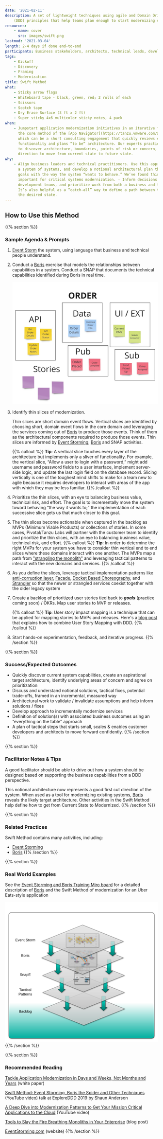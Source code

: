 ```yaml
---
date: '2021-02-11'
description: A set of lightweight techniques using agile and Domain Driven Design
    (DDD) principles that help teams plan enough to start modernizing software systems
resources:
    - name: cover
      src: images/swift.png
lastmod: '2021-03-04'
length: 2-4 days if done end-to-end
participants: Business stakeholders, architects, technical leads, developers
tags:
    - Kickoff
    - Discovery
    - Framing
    - Modernization
title: Swift Method
what:
    - Sticky arrow flags
    - Whiteboard tape - black, green, red; 2 rolls of each
    - Scissors
    - Scotch tape
    - Dry Erase Surface (3 ft x 2 ft)
    - Super sticky 4x6 multicolor sticky notes, 4 pack
when:
    - Jumpstart application modernization initiatives in an iterative fashion. This is
      the core method of the [App Navigator](https://tanzu.vmware.com/application-modernization),
      which can be a short consulting engagement that quickly reviews current business
      functionality and plans “to be” architecture. Our experts practice the Swift method
      to discover architecture, boundaries, points of risk or concern, and then map a
      direction to move from current state to future state.
why:
    - Align business leaders and technical practitioners. Use this approach to break down
      a system of systems, and develop a notional architectural plan that maps future
      goals with the way the system “wants to behave.” We’ve found this to be especially
      important for critical systems modernization. - Inform decisions on how to organize
      development teams, and prioritize work from both a business and technical perspective.
      It’s also helpful as a “catch-all” way to define a path between the status quo and
      the desired state.
---
```


## How to Use this Method

{{% section %}}

### Sample Agenda & Prompts

1. [Event Storm](/practices/event-storming) the system, using language that business and technical people understand.

1. Conduct a [Boris](/practices/boris) exercise that models the relationships between capabilities in a system. Conduct a SNAP that documents the technical capabilities identified during Boris in real time.

    ![SNAP analysis](images/snap.jpg)

1. Identify thin slices of modernization.

    Thin slices are short domain event flows. Vertical slices are identified by choosing short, domain event flows in the core domain and leveraging the services coming out of [Boris](/practices/boris) to produce those events. Think of them as the architectural components required to produce those events. Thin slices are informed by [Event Storming](/practices/event-storming), [Boris](/practices/boris) and SNAP activities.

    {{% callout %}}
    **Tip**: A vertical slice touches every layer of the architecture but implements only a sliver of functionality. For example, the vertical slice, “Allow a user to login with a password,” might add username and password fields to a user interface, implement server-side logic, and update the last login field on the database record. Slicing vertically is one of the toughest mind shifts to make for a team new to agile because it requires developers to interact with areas of the app with which they may be less familiar.
    {{% /callout %}}

1. Prioritize the thin slices, with an eye to balancing business value, technical risk, and effort. The goal is to incrementally move the system toward behaving “the way it wants to;” the implementation of each successive slice gets us that much closer to this goal.

1. The thin slices become actionable when captured in the backlog as MVPs (Minimum Viable Products) or collections of stories. In some cases, Pivotal/Tanzu Labs will partner with the customer team to identify and prioritize the thin slices, with an eye to balancing business value, technical risk, and effort.
   {{% callout %}}
   **Tip**: In order to determine the right MVPs for your system you have to consider thin vertical end to end slices where these domains interact with one another. The MVPs map a path from ["strangling the monolith"](https://tanzu.vmware.com/content/blog/strangling-a-monolith-by-focusing-on-roi) and leveraging tactical patterns to interact with the new domains and services.
   {{% /callout %}}

1. As you define the slices, leverage tactical implementation patterns like <a href="https://docs.microsoft.com/en-us/azure/architecture/patterns/anti-corruption-layer" target="_blank">anti-corruption layer</a>, <a href="https://en.wikipedia.org/wiki/Facade_pattern" target="_blank">Facade</a>, <a href="https://www.swiftbird.us/docket-choreography" target="_blank">Docket Based Choreography</a>, and <a href="https://martinfowler.com/bliki/StranglerFigApplication.html" target="_blank">Strangler</a> so that the newer or strangled services coexist together with the older legacy system

1. Create a backlog of prioritized user stories tied back to **_goals_** (practice coming soon) / OKRs. Map user stories to MVP or releases.

    {{% callout %}}
    **Tip**: User story impact mapping is a technique that can be applied for mapping stories to MVPs and releases. Here's a <a href="https://blog.eriksen.com.br/en/mapping-domain-knowledge" target="_blank">blog post</a> that explains how to combine User Story Mapping with DDD.
    {{% /callout %}}

1. Start hands-on experimentation, feedback, and iterative progress.
   {{% /section %}}

{{% section %}}

### Success/Expected Outcomes

-   Quickly discover current system capabilities, create an aspirational target architecture, identify underlying areas of concern and agree on prioritization
-   Discuss and understand notional solutions, tactical fixes, potential trade-offs, framed in an incremental, measured way
-   Architectural work to validate / invalidate assumptions and help inform solutions / fixes
-   Develop approach to incrementally modernize services
-   Definition of solution(s) with associated business outcomes using an “everything on the table” approach
-   A plan of tactical steps that starts small, scales & enables customer developers and architects to move forward confidently.
    {{% /section %}}

{{% section %}}

### Facilitator Notes & Tips

A good facilitator should be able to drive out how a system should be designed based on supporting the business capabilities from a DDD perspective.

This notional architecture now represents a good first cut direction of the system. When used as a tool for modernizing existing systems, [Boris](/practices/boris) reveals the likely target architecture. Other activities in the Swift Method help define how to get from Current State to Modernized.
{{% /section %}}

{{% section %}}

### Related Practices

Swift Method contains many activities, including:

-   [Event Storming](/practices/event-storming)
-   [Boris](/practices/boris)
    {{% /section %}}

{{% section %}}

### Real World Examples

See the <a href="https://miro.com/app/board/o9J_kzaSk0E=/" target="_blank">Event Storming and Boris Training Miro board</a> for a detailed description of [Boris](/practices/boris) and the Swift Method of modernization for an Uber Eats-style application

![Visual of the Swift Method's various steps and how they flow into one another](images/example-1.png)
{{% /section %}}

{{% section %}}

### Recommended Reading

<a href="https://tanzu.vmware.com/content/white-papers/tackle-application-modernization-in-days-and-weeks-not-months-and-years" target="_blank">Tackle Application Modernization in Days and Weeks, Not Months and Years</a> (white paper)

<a href="https://www.youtube.com/watch?v=7-fRtd8LUwA" target="_blank">Swift Method: Event Storming, Boris the Spider and Other Techniques</a> (YouTube video) talk at ExploreDDD 2019 by Shaun Anderson

<a href="https://www.youtube.com/watch?v=s5qeE4qii6M" target="_blank">A Deep Dive into Modernization Patterns to Get Your Mission Critical Applications to the Cloud</a> (YouTube video)

<a href="https://tanzu.vmware.com/content/slides/the-modern-family-modernizing-applications-to-pivotal-cloud-foundry-getting-out-of-the-big-ball-of-mud" target="_blank">Tools to Slay the Fire Breathing Monoliths in Your Enterprise</a> (blog post)

<a href="https://www.eventstorming.com/" target="_blank">EventStorming.com</a> (website)
{{% /section %}}
